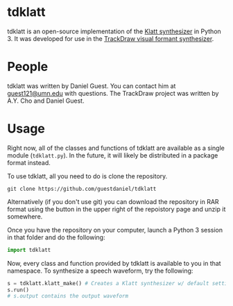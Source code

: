 tdklatt
=======
tdklatt is an open-source implementation of the [Klatt synthesizer][1] in Python 3. It was developed for use in the [TrackDraw visual formant synthesizer][2].

People
======
tdklatt was written by Daniel Guest. You can contact him at guest121@umn.edu with questions. The TrackDraw project was written by A.Y. Cho and Daniel Guest.

Usage
=====
Right now, all of the classes and functions of tdklatt are available as a single module (`tdklatt.py`). In the future, it will likely be distributed in a package format instead.

To use tdklatt, all you need to do is clone the repository.

```
git clone https://github.com/guestdaniel/tdklatt 
```

Alternatively (if you don't use git) you can download the repository in RAR format using the button in the upper right of the repoistory page and unzip it somewhere.

Once you have the repository on your computer, launch a Python 3 session in that folder and do the following:

```python
import tdklatt
```

Now, every class and function provided by tdklatt is available to you in that namespace. To synthesize a speech waveform, try the following:

```python
s = tdklatt.klatt_make() # Creates a Klatt synthesizer w/ default settings
s.run()
# s.output contains the output waveform
```

[1]: http://asa.scitation.org/doi/abs/10.1121/1.383940
[2]: https://github.com/guestdaniel/trackdraw



